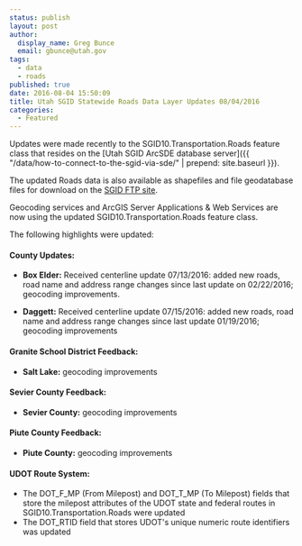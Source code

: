 ```yaml
---
status: publish
layout: post
author:
  display_name: Greg Bunce
  email: gbunce@utah.gov
tags:
  - data
  - roads
published: true
date: 2016-08-04 15:50:09
title: Utah SGID Statewide Roads Data Layer Updates 08/04/2016
categories:
  - Featured
---
```


Updates were made recently to the SGID10.Transportation.Roads feature class that resides on the [Utah SGID ArcSDE database server]({{ "/data/how-to-connect-to-the-sgid-via-sde/" | prepend: site.baseurl }}).

The updated Roads data is also available as shapefiles and file geodatabase files for download on the [SGID FTP site](ftp://ftp.agrc.utah.gov/UtahSGID_Vector/UTM12_NAD83/TRANSPORTATION/PackagedData/_Statewide/UtahRoadAndHighwaySystem/).

Geocoding services and ArcGIS Server Applications & Web Services are now using the updated SGID10.Transportation.Roads feature class.

The following highlights were updated:

#### County Updates:

- **Box Elder:** Received centerline update 07/13/2016: added new roads, road name and address range changes since last update on 02/22/2016; geocoding improvements.

- **Daggett:** Received centerline update 07/15/2016: added new roads, road name and address range changes since last update 01/19/2016; geocoding improvements


#### Granite School District Feedback:

 - **Salt Lake:** geocoding improvements

#### Sevier County Feedback:
 
  - **Sevier County:** geocoding improvements

#### Piute County Feedback:
  
   - **Piute County:** geocoding improvements
 

#### UDOT Route System:

- The DOT_F_MP (From Milepost) and DOT_T_MP (To Milepost) fields that store the milepost attributes of the UDOT state and federal routes in SGID10.Transportation.Roads were updated
- The DOT_RTID field that stores UDOT's unique numeric route identifiers was updated

